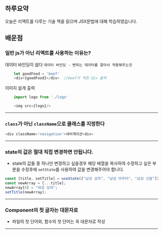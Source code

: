 ## 하루요약
오늘은 리액트를 다루는 기술 책을 읽으며 JSX문법에 대해 학습하였습니다.
## 배운점
### 일반 js가 아닌 리액트를 사용하는 이유는?
데이터 바인딩이 쉽다 `데이터 바인딩 - 변하는 데이터를 알아서 적용해주는것`
```js
    let goodFood = 'beef'
    <div>{goodFood}</div>  //beef가 적힌 div 출력
```
이미지 쉽게 출력
```js
    import logo from './logo'

    <img src={logo}/>
```
___
### `class`가 아닌 `className`으로 클래스를 지정한다
```js
<div className='navigation'>네비게이션<div>
```
___
### state의 값은 절대 직접 변경하면 안됩니다.
- state의 값들 중 하나만 변경하고 싶을경우 해당 배열을 복사하여
수정하고 싶은 부분을 수정후에 `setState`를 사용하여 값을 변경해주어야 합니다.
```js
const [title, setTitle] = useState(["남성 상의", "남성 아우터", "남성 신발"]);
const newArray = [...title];
newArray[0] = "여성 상의";
setTitle(newArray);
```
___
### Component의 첫 글자는 대문자로
- 파일의 첫 단어와, 함수의 첫 단어는 꼭 대문자로 작성
___